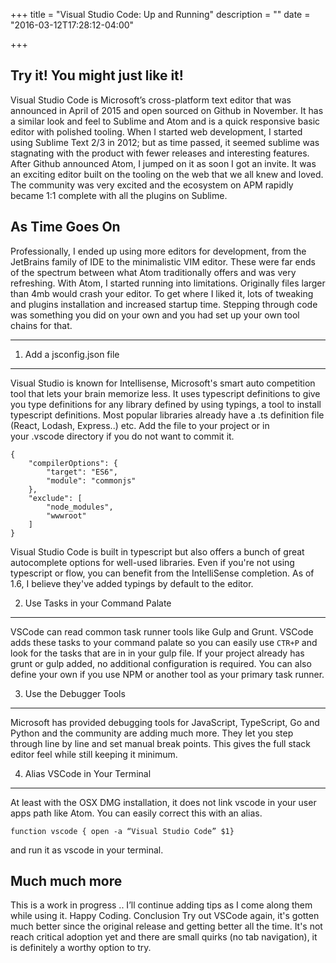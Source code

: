 +++
title = "Visual Studio Code: Up and Running"
description = ""
date = "2016-03-12T17:28:12-04:00"

+++


Try it! You might just like it!
---
Visual Studio Code is Microsoft’s cross-platform text editor that was announced in April of 2015 and open sourced on Github in November. It has a similar look and feel to Sublime and Atom and is a quick responsive basic editor with polished tooling.
When I started web development, I started using Sublime Text 2/3 in 2012; but as time passed, it seemed sublime was stagnating with the product with fewer releases and interesting features. After Github announced Atom, I jumped on it as soon I got an invite. It was an exciting editor built on the tooling on the web that we all knew and loved. The community was very excited and the ecosystem on APM rapidly became 1:1 complete with all the plugins on Sublime.



As Time Goes On
---
Professionally, I ended up using more editors for development, from the JetBrains family of IDE to the minimalistic VIM editor. These were far ends of the spectrum between what Atom traditionally offers and was very refreshing.
With Atom, I started running into limitations. Originally files larger than 4mb would crash your editor. To get where I liked it, lots of tweaking and plugins installation and increased startup time. Stepping through code was something you did on your own and you had set up your own tool chains for that.


---

1. Add a jsconfig.json file
---
Visual Studio is known for Intellisense, Microsoft's smart auto competition tool that lets your brain memorize less. It uses typescript definitions to give you type definitions for any library defined by using typings, a tool to install typescript definitions. Most popular libraries already have a .ts definition file (React, Lodash, Express..) etc. Add the file to your project or in your .vscode directory if you do not want to commit it.

```
{
    "compilerOptions": {
        "target": "ES6",
        "module": "commonjs"
    },
    "exclude": [
        "node_modules",
        "wwwroot"
    ]
}
```

Visual Studio Code is built in typescript but also offers a bunch of great autocomplete options for well-used libraries. Even if you're not using typescript or flow, you can benefit from the IntelliSense completion. As of 1.6, I believe they've added typings by default to the editor.



2. Use Tasks in your Command Palate
---
VSCode can read common task runner tools like Gulp and Grunt. VSCode adds these tasks to your command palate so you can easily use `CTR+P` and look for the tasks that are in in your gulp file. If your project already has grunt or gulp added, no additional configuration is required. You can also define your own if you use NPM or another tool as your primary task runner.


3. Use the Debugger Tools
---
Microsoft has provided debugging tools for JavaScript, TypeScript, Go and Python and the community are adding much more. They let you step through line by line and set manual break points. This gives the full stack editor feel while still keeping it minimum.


4. Alias VSCode in Your Terminal
---
At least with the OSX DMG installation, it does not link vscode in your user apps path like Atom. You can easily correct this with an alias.

```
function vscode { open -a “Visual Studio Code” $1}
```
and run it as vscode in your terminal.



Much much more
---
This is a work in progress .. I’ll continue adding tips as I come along them while using it. Happy Coding.
Conclusion
Try out VSCode again, it's gotten much better since the original release and getting better all the time. It's not reach critical adoption yet and there are small quirks (no tab navigation), it is definitely a worthy option to try.